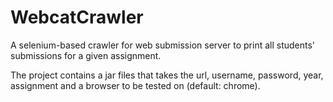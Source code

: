 # WebcatCrawler
A selenium-based crawler for web submission server to print all students' submissions for a given assignment. 

The project contains a jar files that takes the url, username, password, year, assignment and a browser to be tested on (default: chrome). 
